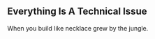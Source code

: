 Everything Is A Technical Issue
-------------------------------
When you build like necklace grew by the jungle.  
